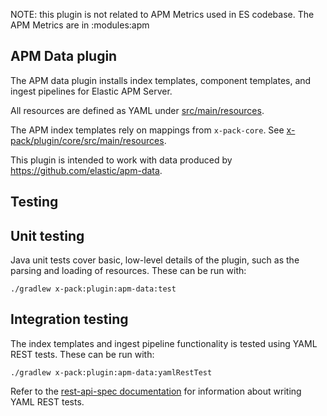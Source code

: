 NOTE: this plugin is not related to APM Metrics used in ES codebase. The APM Metrics are in :modules:apm

## APM Data plugin

The APM data plugin installs index templates, component templates, and ingest pipelines for Elastic APM Server.

All resources are defined as YAML under [src/main/resources](src/main/resources).

The APM index templates rely on mappings from `x-pack-core`.
See [x-pack/plugin/core/src/main/resources](../core/src/main/resources).

This plugin is intended to work with data produced by https://github.com/elastic/apm-data.

## Testing

## Unit testing

Java unit tests cover basic, low-level details of the plugin, such as the parsing and loading of resources.
These can be run with:

```
./gradlew x-pack:plugin:apm-data:test
```

## Integration testing

The index templates and ingest pipeline functionality is tested using YAML REST tests.
These can be run with:

```
./gradlew x-pack:plugin:apm-data:yamlRestTest
```

Refer to the [rest-api-spec documentation](../../../rest-api-spec/src/yamlRestTest/resources/rest-api-spec/test/README.asciidoc)
for information about writing YAML REST tests.
